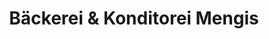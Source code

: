 ---
title: "Bäckerei & Konditorei Mengis"
url: /amt-creuzburg/baeckerei-und-konditorei-mengis/
shop: Bäckerei
---